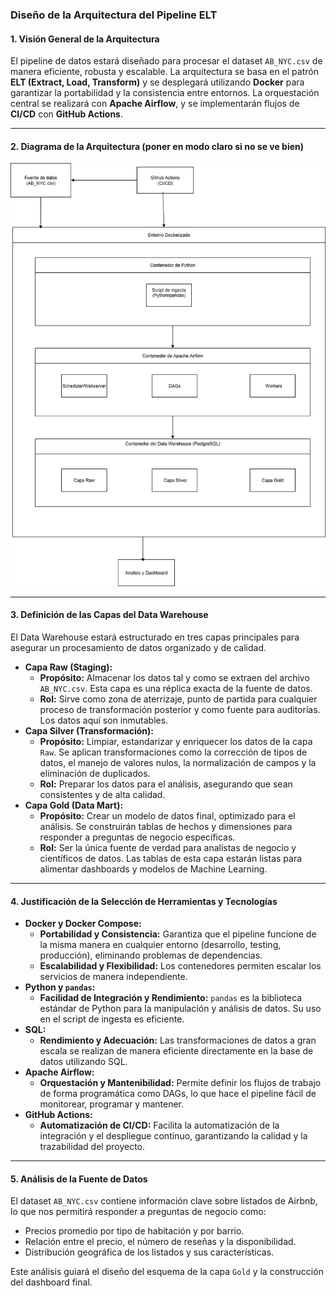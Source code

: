 
### **Diseño de la Arquitectura del Pipeline ELT**

#### **1. Visión General de la Arquitectura**

El pipeline de datos estará diseñado para procesar el dataset `AB_NYC.csv` de manera eficiente, robusta y escalable. La arquitectura se basa en el patrón **ELT (Extract, Load, Transform)** y se desplegará utilizando **Docker** para garantizar la portabilidad y la consistencia entre entornos. La orquestación central se realizará con **Apache Airflow**, y se implementarán flujos de **CI/CD** con **GitHub Actions**.

---

#### **2. Diagrama de la Arquitectura (poner en modo claro si no se ve bien)**

![Diagrama de la arquitectura del pipeline ELT](arquitectura.png)

---

#### **3. Definición de las Capas del Data Warehouse**

El Data Warehouse estará estructurado en tres capas principales para asegurar un procesamiento de datos organizado y de calidad.

* **Capa Raw (Staging):**
    * **Propósito:** Almacenar los datos tal y como se extraen del archivo `AB_NYC.csv`. Esta capa es una réplica exacta de la fuente de datos.
    * **Rol:** Sirve como zona de aterrizaje, punto de partida para cualquier proceso de transformación posterior y como fuente para auditorías. Los datos aquí son inmutables.
* **Capa Silver (Transformación):**
    * **Propósito:** Limpiar, estandarizar y enriquecer los datos de la capa `Raw`. Se aplican transformaciones como la corrección de tipos de datos, el manejo de valores nulos, la normalización de campos y la eliminación de duplicados.
    * **Rol:** Preparar los datos para el análisis, asegurando que sean consistentes y de alta calidad.
* **Capa Gold (Data Mart):**
    * **Propósito:** Crear un modelo de datos final, optimizado para el análisis. Se construirán tablas de hechos y dimensiones para responder a preguntas de negocio específicas.
    * **Rol:** Ser la única fuente de verdad para analistas de negocio y científicos de datos. Las tablas de esta capa estarán listas para alimentar dashboards y modelos de Machine Learning.

---

#### **4. Justificación de la Selección de Herramientas y Tecnologías**

* **Docker y Docker Compose:**
    * **Portabilidad y Consistencia:** Garantiza que el pipeline funcione de la misma manera en cualquier entorno (desarrollo, testing, producción), eliminando problemas de dependencias.
    * **Escalabilidad y Flexibilidad:** Los contenedores permiten escalar los servicios de manera independiente.
* **Python y `pandas`:**
    * **Facilidad de Integración y Rendimiento:** `pandas` es la biblioteca estándar de Python para la manipulación y análisis de datos. Su uso en el script de ingesta es eficiente.
* **SQL:**
    * **Rendimiento y Adecuación:** Las transformaciones de datos a gran escala se realizan de manera eficiente directamente en la base de datos utilizando SQL.
* **Apache Airflow:**
    * **Orquestación y Mantenibilidad:** Permite definir los flujos de trabajo de forma programática como DAGs, lo que hace el pipeline fácil de monitorear, programar y mantener.
* **GitHub Actions:**
    * **Automatización de CI/CD:** Facilita la automatización de la integración y el despliegue continuo, garantizando la calidad y la trazabilidad del proyecto.

---

#### **5. Análisis de la Fuente de Datos**

El dataset `AB_NYC.csv` contiene información clave sobre listados de Airbnb, lo que nos permitirá responder a preguntas de negocio como:

* Precios promedio por tipo de habitación y por barrio.
* Relación entre el precio, el número de reseñas y la disponibilidad.
* Distribución geográfica de los listados y sus características.

Este análisis guiará el diseño del esquema de la capa `Gold` y la construcción del dashboard final.